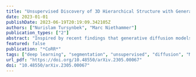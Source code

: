 ```yaml
---
title: "Unsupervised Discovery of 3D Hierarchical Structure with Generative Diffusion Features"
date: 2023-01-01
publishDate: 2023-06-19T20:19:09.342105Z
authors: ["Nurislam Tursynbek", "Marc Niethammer"]
publication_types: ["2"]
abstract: "Inspired by recent findings that generative diffusion models learn semantically meaningful representations, we use them to discover the intrinsic hierarchical structure in biomedical 3D images using unsupervised segmentation. We show that features of diffusion models from different stages of a U-Net-based ladder-like architecture capture different hierarchy levels in 3D biomedical images. We design three losses to train a predictive unsupervised segmentation network that encourages the decomposition of 3D volumes into meaningful nested subvolumes that represent a hierarchy. First, we pretrain 3D diffusion models and use the consistency of their features across subvolumes. Second, we use the visual consistency between subvolumes. Third, we use the invariance to photometric augmentations as a regularizer. Our models achieve better performance than prior unsupervised structure discovery approaches on challenging biologically-inspired synthetic datasets and on a real-world brain tumor MRI dataset."
featured: false
publication: "*CoRR*"
tags: ["deep learning", "segmentation", "unsupervised", "diffusion", "MICCAI"]
url_pdf: "https://doi.org/10.48550/arXiv.2305.00067"
doi: "10.48550/arXiv.2305.00067"
---
```



